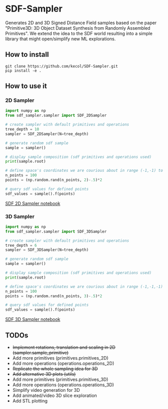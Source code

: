 # SDF-Sampler

Generates 2D and 3D Signed Distance Field samples based on the paper "Primitive3D: 3D Object Dataset Synthesis from Randomly Assembled Primitives". We extend the idea to the SDF world resulting into a simple library that might open/simplify new ML explorations.

## How to install
```
git clone https://github.com/kecol/SDF-Sampler.git
pip install -e .
```

## How to use it


### 2D Sampler

```python
import numpy as np
from sdf_sampler.sampler import SDF_2DSampler

# create sampler with default primitives and operations
tree_depth = 10
sampler = SDF_2DSampler(N=tree_depth)

# generate random sdf sample
sample = sampler()

# display sample composition (sdf primitives and operations used)
print(sample.root)

# define space's coordinates we are courious about in range (-1,-1) to (1, 1)
n_points = 100
points = (np.random.rand(n_points, 2)-.5)*2

# query sdf values for defined points
sdf_values = sample().f(points)
```

[SDF 2D Sampler notebook](SDF_Sampler_2D.ipynb)


### 3D Sampler

```python
import numpy as np
from sdf_sampler.sampler import SDF_3DSampler

# create sampler with default primitives and operations
tree_depth = 6
sampler = SDF_3DSampler(N=tree_depth)

# generate random sdf sample
sample = sampler()

# display sample composition (sdf primitives and operations used)
print(sample.root)

# define space's coordinates we are courious about in range (-1,-1,-1) to (1, 1, 1)
n_points = 100
points = (np.random.rand(n_points, 3)-.5)*2

# query sdf values for defined points
sdf_values = sample().f(points)
```

[SDF 3D Sampler notebook](SDF_Sampler_3D.ipynb)


## TODOs
- ~~Implement rotations, translation and scaling in 2D (sampler.sample_primitive)~~
- Add more primitives (primitives.primitives_2D)
- Add more operations (operations.operations_2D)
- ~~Replicate the whole sampling idea for 3D~~
- ~~Add alternative 3D plots (utils)~~
- Add more primitives (primitives.primitives_3D)
- Add more operations (operations.operations_3D)
- Simplify video generation for 3D
- Add animated/video 3D slice exploration
- Add STL plotting
